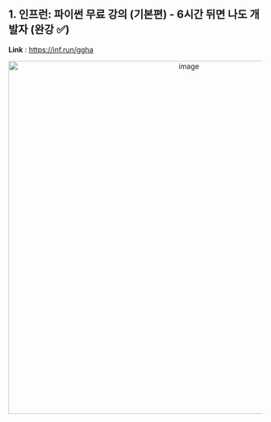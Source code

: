 ## 1. 인프런: 파이썬 무료 강의 (기본편) - 6시간 뒤면 나도 개발자 (완강 ✅)
**Link** : https://inf.run/ggha

<p align = "center"> <img width="700" alt="image" src="https://user-images.githubusercontent.com/47490862/212450199-c6f79c54-b06a-4091-a806-5e8973b039ea.png">

